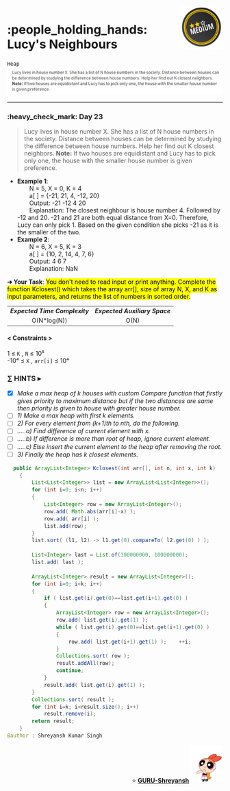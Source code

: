 <img align='right' src="https://github.com/guru-shreyansh/GeeksforGeeks-30-Days-of-Code/blob/main/!DOC!/Medium%233.png" width="100">
<h1>:people_holding_hands: Lucy's Neighbours</h1>

`Heap`
<img align='centre' src="https://github.com/guru-shreyansh/GeeksforGeeks-30-Days-of-Code/blob/main/Day%3C23%3E/D23.png">
________________________________________________________________________________________________________________________________________________________
<h3>:heavy_check_mark: Day 23</h3>
<blockquote>Lucy lives in house number X. She has a list of N house numbers in the society. Distance between houses can be determined by studying the difference between house numbers. Help her find out K closest neighbors.
<b>Note:</b> If two houses are equidistant and Lucy has to pick only one, the house with the smaller house number is given preference.</blockquote>

* **Example 1**:<br>
&emsp;&emsp;N = 5, X = 0, K = 4<br>
&emsp;&emsp;a[ ] = {-21, 21, 4, -12, 20}<br>
&emsp;&emsp;Output: -21 -12 4 20<br>
&emsp;&emsp;Explanation: The closest neighbour is house number 4. Followed by -12 and 20. -21 and 21 are both equal distance from X=0. Therefore, Lucy can only pick 1. Based on the given condition she picks -21 as it is the smaller of the two.<br>
* **Example 2**:<br>
&emsp;&emsp;N = 6, X = 5, K = 3<br>
&emsp;&emsp;a[ ] = {10, 2, 14, 4, 7, 6}<br>
&emsp;&emsp;Output: 4 6 7<br>
&emsp;&emsp;Explanation: NaN<br>

**➔ Your Task**:
<mark>You don't need to read input or print anything. Complete the function  Kclosest() which takes the array arr[], size of array N, X, and K as input parameters, and returns the list of numbers in sorted order.</mark>

<table align="center">
      <tr><td><em><b>Expected Time Complexity</td> <td><em><b>Expected Auxiliary Space</td></tr>
      <tr><td align="center">O(N*log(N))</td> <td align="center">O(N)</td></tr>
</table>

#### < Constraints >
1  ≤ ` K ` , ` N ` ≤  10⁵<br>
-10⁴  ≤ ` X ` , ` arr[i] ` ≤  10⁴

###      ∑ HINTS ▸
- [x] _Make a max heap of k houses with custom Compare function that firstly gives priority to maximum distance but if the two distances are same then priority is given to house with greater house number._
- [ ] _1) Make a max heap with first k elements._
- [ ] _2) For every element from (k+1)th to nth, do the following._
- [ ] _…..a) Find difference of current element with x._
- [ ] _…..b) If difference is more than root of heap, ignore current element._
- [ ] _…..c) Else insert the current element to the heap after removing the root._
- [ ] _3) Finally the heap has k closest elements._
```java
  public ArrayList<Integer> Kclosest(int arr[], int n, int x, int k) 
	{
	    List<List<Integer>> list = new ArrayList<List<Integer>>();
		for (int i=0; i<n; i++)
		{
		    List<Integer> row = new ArrayList<Integer>();
		    row.add( Math.abs(arr[i]-x) );
		    row.add( arr[i] );
		    list.add(row);
		}
		list.sort( (l1, l2) -> l1.get(0).compareTo( l2.get(0) ) );
		
		List<Integer> last = List.of(100000000, 100000000);
		list.add( last );
		
		ArrayList<Integer> result = new ArrayList<Integer>();
		for (int i=0; i<k; i++)
		{
		    if ( list.get(i).get(0)==list.get(i+1).get(0) )
		    {
		        ArrayList<Integer> row = new ArrayList<Integer>();
		        row.add( list.get(i).get(1) );
		        while ( list.get(i).get(0)==list.get(i+1).get(0) )
		        {
		            row.add( list.get(i+1).get(1) );    ++i;
		        }
		        Collections.sort( row );
		        result.addAll(row);
		        continue;
		    }
		    result.add( list.get(i).get(1) );
		}
		Collections.sort( result );
		for (int i=k; i<result.size(); i++)
		    result.remove(i);
		return result;
	}
@author : Shreyansh Kumar Singh
```
<p align="right"> ⭐️ <a href="https://github.com/GURU-Shreyansh" target="_blank"> <b>GURU-Shreyansh</b></a>
      <img src="https://github.com/guru-shreyansh/GeeksforGeeks-30-Days-of-Code/blob/main/!DOC!/GIF--Happy-Powerpuff-Girls-Qakyyrk1IKwuK8YtQ6.gif" width="75"> </p>
<!--
#GURU ツ
-->
